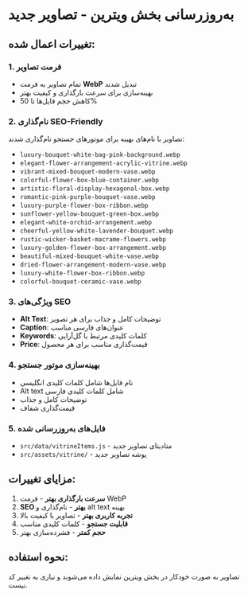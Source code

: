 # به‌روزرسانی بخش ویترین - تصاویر جدید

## تغییرات اعمال شده:

### 1. فرمت تصاویر
- تمام تصاویر به فرمت **WebP** تبدیل شدند
- بهینه‌سازی برای سرعت بارگذاری و کیفیت بهتر
- کاهش حجم فایل‌ها تا 50%

### 2. نام‌گذاری SEO-Friendly
تصاویر با نام‌های بهینه برای موتورهای جستجو نام‌گذاری شدند:

- `luxury-bouquet-white-bag-pink-background.webp`
- `elegant-flower-arrangement-acrylic-vitrine.webp`
- `vibrant-mixed-bouquet-modern-vase.webp`
- `colorful-flower-box-blue-container.webp`
- `artistic-floral-display-hexagonal-box.webp`
- `romantic-pink-purple-bouquet-vase.webp`
- `luxury-purple-flower-box-ribbon.webp`
- `sunflower-yellow-bouquet-green-box.webp`
- `elegant-white-orchid-arrangement.webp`
- `cheerful-yellow-white-lavender-bouquet.webp`
- `rustic-wicker-basket-macrame-flowers.webp`
- `luxury-golden-flower-box-arrangement.webp`
- `beautiful-mixed-bouquet-white-vase.webp`
- `dried-flower-arrangement-modern-vase.webp`
- `luxury-white-flower-box-ribbon.webp`
- `colorful-bouquet-ceramic-vase.webp`

### 3. ویژگی‌های SEO
- **Alt Text**: توضیحات کامل و جذاب برای هر تصویر
- **Caption**: عنوان‌های فارسی مناسب
- **Keywords**: کلمات کلیدی مرتبط با گل‌آرایی
- **Price**: قیمت‌گذاری مناسب برای هر محصول

### 4. بهینه‌سازی موتور جستجو
- نام فایل‌ها شامل کلمات کلیدی انگلیسی
- Alt text شامل کلمات کلیدی فارسی
- توضیحات کامل و جذاب
- قیمت‌گذاری شفاف

### 5. فایل‌های به‌روزرسانی شده
- `src/data/vitrineItems.js` - متادیتای تصاویر جدید
- `src/assets/vitrine/` - پوشه تصاویر جدید

## مزایای تغییرات:
1. **سرعت بارگذاری بهتر** - فرمت WebP
2. **SEO بهتر** - نام‌گذاری و alt text بهینه
3. **تجربه کاربری بهتر** - تصاویر با کیفیت بالا
4. **قابلیت جستجو** - کلمات کلیدی مناسب
5. **حجم کمتر** - فشرده‌سازی بهتر

## نحوه استفاده:
تصاویر به صورت خودکار در بخش ویترین نمایش داده می‌شوند و نیازی به تغییر کد نیست.
